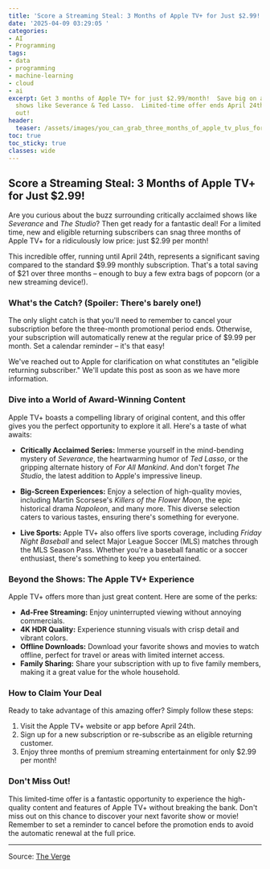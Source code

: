 ```yaml
---
title: 'Score a Streaming Steal: 3 Months of Apple TV+ for Just $2.99!'
date: '2025-04-09 03:29:05 '
categories:
- AI
- Programming
tags:
- data
- programming
- machine-learning
- cloud
- ai
excerpt: Get 3 months of Apple TV+ for just $2.99/month!  Save big on award-winning
  shows like Severance & Ted Lasso.  Limited-time offer ends April 24th. Don't miss
  out!
header:
  teaser: /assets/images/you_can_grab_three_months_of_apple_tv_plus_for__2__20250409032904.jpg
toc: true
toc_sticky: true
classes: wide
---
```


## Score a Streaming Steal: 3 Months of Apple TV+ for Just $2.99!

Are you curious about the buzz surrounding critically acclaimed shows like *Severance* and *The Studio*?  Then get ready for a fantastic deal!  For a limited time, new and eligible returning subscribers can snag three months of Apple TV+ for a ridiculously low price: just $2.99 per month!

This incredible offer, running until April 24th, represents a significant saving compared to the standard $9.99 monthly subscription.  That's a total saving of $21 over three months – enough to buy a few extra bags of popcorn (or a new streaming device!).

### What's the Catch? (Spoiler: There's barely one!)

The only slight catch is that you'll need to remember to cancel your subscription before the three-month promotional period ends. Otherwise, your subscription will automatically renew at the regular price of $9.99 per month.  Set a calendar reminder – it's that easy!

We've reached out to Apple for clarification on what constitutes an "eligible returning subscriber." We'll update this post as soon as we have more information.

### Dive into a World of Award-Winning Content

Apple TV+ boasts a compelling library of original content, and this offer gives you the perfect opportunity to explore it all.  Here's a taste of what awaits:

* **Critically Acclaimed Series:**  Immerse yourself in the mind-bending mystery of *Severance*, the heartwarming humor of *Ted Lasso*, or the gripping alternate history of *For All Mankind*.  And don't forget *The Studio*, the latest addition to Apple's impressive lineup.

* **Big-Screen Experiences:**  Enjoy a selection of high-quality movies, including Martin Scorsese's *Killers of the Flower Moon*, the epic historical drama *Napoleon*, and many more. This diverse selection caters to various tastes, ensuring there's something for everyone.

* **Live Sports:**  Apple TV+ also offers live sports coverage, including *Friday Night Baseball* and select Major League Soccer (MLS) matches through the MLS Season Pass.  Whether you're a baseball fanatic or a soccer enthusiast, there's something to keep you entertained.

### Beyond the Shows: The Apple TV+ Experience

Apple TV+ offers more than just great content.  Here are some of the perks:

* **Ad-Free Streaming:** Enjoy uninterrupted viewing without annoying commercials.
* **4K HDR Quality:** Experience stunning visuals with crisp detail and vibrant colors.
* **Offline Downloads:** Download your favorite shows and movies to watch offline, perfect for travel or areas with limited internet access.
* **Family Sharing:** Share your subscription with up to five family members, making it a great value for the whole household.

### How to Claim Your Deal

Ready to take advantage of this amazing offer?  Simply follow these steps:

1. Visit the Apple TV+ website or app before April 24th.
2. Sign up for a new subscription or re-subscribe as an eligible returning customer.
3. Enjoy three months of premium streaming entertainment for only $2.99 per month!

### Don't Miss Out!

This limited-time offer is a fantastic opportunity to experience the high-quality content and features of Apple TV+ without breaking the bank.  Don't miss out on this chance to discover your next favorite show or movie!  Remember to set a reminder to cancel before the promotion ends to avoid the automatic renewal at the full price.


---

Source: [The Verge](https://www.theverge.com/tech/645569/apple-tv-plus-streaming-deal-severance-silo-studio-sale)